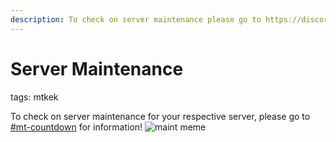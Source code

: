 ```yaml
---
description: To check on server maintenance please go to https://discord.com/channels/418652140454674432/915429456473120818 for information!
---
```

# Server Maintenance
tags: mtkek

To check on server maintenance for your respective server, please go to [#mt-countdown](https://discord.com/channels/418652140454674432/915429456473120818) for information!
![maint meme](https://media.discordapp.net/attachments/765817423991406602/930555055348809788/IMG_6372.png)